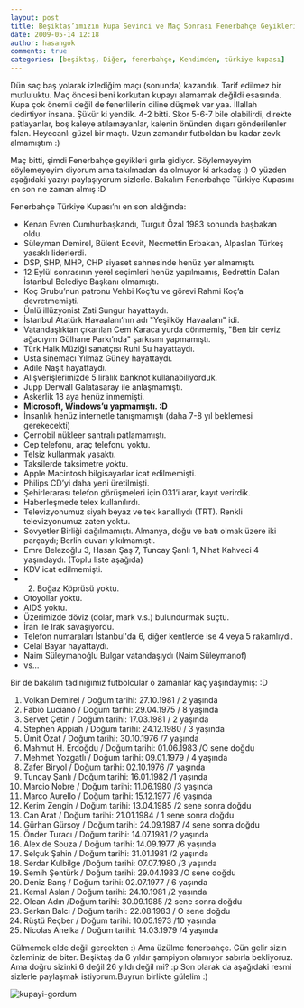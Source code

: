 ```yaml
---
layout: post
title: Beşiktaş’ımızın Kupa Sevinci ve Maç Sonrası Fenerbahçe Geyikleri
date: 2009-05-14 12:18
author: hasangok
comments: true
categories: [beşiktaş, Diğer, fenerbahçe, Kendimden, türkiye kupası]
---
```

Dün saç baş yolarak izlediğim maçı (sonunda) kazandık. Tarif edilmez bir mutluluktu. Maç öncesi beni korkutan kupayı alamamak değildi esasında. Kupa çok önemli değil de fenerlilerin diline düşmek var yaa. İllallah dedirtiyor insana. Şükür ki yendik. 4-2 bitti. Skor 5-6-7 bile olabilirdi, direkte patlayanlar, boş kaleye atılamayanlar, kalenin önünden dışarı gönderilenler falan. Heyecanlı güzel bir maçtı. Uzun zamandır futboldan bu kadar zevk almamıştım :)

Maç bitti, şimdi Fenerbahçe geyikleri gırla gidiyor. Söylemeyeyim söylemeyeyim diyorum ama takılmadan da olmuyor ki arkadaş :) O yüzden aşağıdaki yazıyı paylaşıyorum sizlerle. Bakalım Fenerbahçe Türkiye Kupasını en son ne zaman almış :D

Fenerbahçe Türkiye Kupası’nı en son aldığında:

* Kenan Evren Cumhurbaşkandı, Turgut Özal 1983 sonunda başbakan oldu.
* Süleyman Demirel, Bülent Ecevit, Necmettin Erbakan, Alpaslan Türkeş yasaklı liderlerdi.
* DSP, SHP, MHP, CHP siyaset sahnesinde henüz yer almamıştı.
* 12 Eylül sonrasının yerel seçimleri henüz yapılmamış, Bedrettin Dalan İstanbul Belediye Başkanı olmamıştı.
* Koç Grubu’nun patronu Vehbi Koç’tu ve görevi Rahmi Koç’a devretmemişti.
* Ünlü illüzyonist Zati Sungur hayattaydı.
* İstanbul Atatürk Havaalanı’nın adı "Yeşilköy Havaalanı" idi.
* Vatandaşlıktan çıkarılan Cem Karaca yurda dönmemiş, "Ben bir ceviz ağacıyım Gülhane Parkı’nda" şarkısını yapmamıştı.
* Türk Halk Müziği sanatçısı Ruhi Su hayattaydı.
* Usta sinemacı Yılmaz Güney hayattaydı.
* Adile Naşit hayattaydı.
* Alışverişlerimizde 5 liralık banknot kullanabiliyorduk.
* Jupp Derwall Galatasaray ile anlaşmamıştı.
* Askerlik 18 aya henüz inmemişti.
* **Microsoft, Windows’u yapmamıştı. :D**
* İnsanlık henüz internetle tanışmamıştı (daha 7-8 yıl beklemesi gerekecekti)
* Çernobil nükleer santralı patlamamıştı.
* Cep telefonu, araç telefonu yoktu.
* Telsiz kullanmak yasaktı.
* Taksilerde taksimetre yoktu.
* Apple Macintosh bilgisayarlar icat edilmemişti.
* Philips CD’yi daha yeni üretilmişti.
* Şehirlerarası telefon görüşmeleri için 031’i arar, kayıt verirdik.
* Haberleşmede telex kullanılırdı.
* Televizyonumuz siyah beyaz ve tek kanallıydı (TRT). Renkli televizyonumuz zaten yoktu.
* Sovyetler Birliği dağılmamıştı. Almanya, doğu ve batı olmak üzere iki parçaydı; Berlin duvarı yıkılmamıştı.
* Emre Belezoğlu 3, Hasan Şaş 7, Tuncay Şanlı 1, Nihat Kahveci 4 yaşındaydı. (Toplu liste aşağıda)
* KDV icat edilmemişti.
* 2. Boğaz Köprüsü yoktu.
* Otoyollar yoktu.
* AIDS yoktu.
* Üzerimizde döviz (dolar, mark v.s.) bulundurmak suçtu.
* İran ile Irak savaşıyordu.
* Telefon numaraları İstanbul'da 6, diğer kentlerde ise 4 veya 5 rakamlıydı.
* Celal Bayar hayattaydı.
* Naim Süleymanoğlu Bulgar vatandaşıydı (Naim Süleymanof)
* vs...

Bir de bakalım tadınığımız futbolcular o zamanlar kaç yaşındaymış: :D

1. Volkan Demirel / Doğum tarihi: 27.10.1981 / 2 yaşında
2. Fabio Luciano / Doğum tarihi: 29.04.1975 / 8 yaşında
3. Servet Çetin / Doğum tarihi: 17.03.1981 / 2 yaşında
4. Stephen Appiah / Doğum tarihi: 24.12.1980 / 3 yaşında
5. Ümit Özat / Doğum tarihi: 30.10.1976 /7 yaşında
6. Mahmut H. Erdoğdu / Doğum tarihi: 01.06.1983 /O sene doğdu
7. Mehmet Yozgatlı / Doğum tarihi: 09.01.1979 / 4 yaşında
8. Zafer Biryol / Doğum tarihi: 02.10.1976 /7 yaşında
9. Tuncay Şanlı / Doğum tarihi: 16.01.1982 /1 yaşında
10. Marcio Nobre / Doğum tarihi: 11.06.1980 /3 yaşında
11. Marco Aurello / Doğum tarihi: 15.12.1977 /6 yaşında
12. Kerim Zengin / Doğum tarihi: 13.04.1985 /2 sene sonra doğdu
13. Can Arat / Doğum tarihi: 21.01.1984 / 1 sene sonra doğdu
14. Gürhan Gürsoy / Doğum tarihi: 24.09.1987 /4 sene sonra doğdu
15. Önder Turacı / Doğum tarihi: 14.07.1981 /2 yaşında
16. Alex de Souza / Doğum tarihi: 14.09.1977 /6 yaşında
17. Selçuk Şahin / Doğum tarihi: 31.01.1981 /2 yaşında
18. Serdar Kulbilge /Doğum tarihi: 07.07.1980 /3 yaşında
19. Semih Şentürk / Doğum tarihi: 29.04.1983 /O sene doğdu
20. Deniz Barış / Doğum tarihi: 02.07.1977 / 6 yaşında
21. Kemal Aslan / Doğum tarihi: 24.10.1981 /2 yaşında
22. Olcan Adın /Doğum tarihi: 30.09.1985 /2 sene sonra doğdu
23. Serkan Balcı / Doğum tarihi: 22.08.1983 / O sene doğdu
24. Rüştü Reçber / Doğum tarihi: 10.05.1973 /10 yaşında
25. Nicolas Anelka / Doğum tarihi: 14.03.1979 /4 yaşında

Gülmemek elde değil gerçekten :) Ama üzülme fenerbahçe. Gün gelir sizin özleminiz de biter. Beşiktaş da 6 yıldır şampiyon olamıyor sabırla bekliyoruz. Ama doğru sizinki 6 değil 26 yıldı değil mi? :p Son olarak da aşağıdaki resmi sizlerle paylaşmak istiyorum.Buyrun birlikte gülelim :)

![kupayi-gordum](http://hasantest.esy.es/wp-content/uploads/2009/05/kupayi-gordum.jpg)

